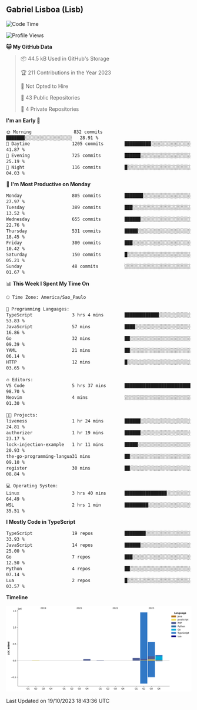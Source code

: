 ## Gabriel Lisboa (Lisb)

<!--START_SECTION:waka-->
![Code Time](http://img.shields.io/badge/Code%20Time-239%20hrs%2050%20mins-blue)

![Profile Views](http://img.shields.io/badge/Profile%20Views-0-blue)

**🐱 My GitHub Data** 

> 📦 44.5 kB Used in GitHub's Storage 
 > 
> 🏆 211 Contributions in the Year 2023
 > 
> 🚫 Not Opted to Hire
 > 
> 📜 43 Public Repositories 
 > 
> 🔑 4 Private Repositories 
 > 
**I'm an Early 🐤** 

```text
🌞 Morning                832 commits         ███████░░░░░░░░░░░░░░░░░░   28.91 % 
🌆 Daytime                1205 commits        ██████████░░░░░░░░░░░░░░░   41.87 % 
🌃 Evening                725 commits         ██████░░░░░░░░░░░░░░░░░░░   25.19 % 
🌙 Night                  116 commits         █░░░░░░░░░░░░░░░░░░░░░░░░   04.03 % 
```
📅 **I'm Most Productive on Monday** 

```text
Monday                   805 commits         ███████░░░░░░░░░░░░░░░░░░   27.97 % 
Tuesday                  389 commits         ███░░░░░░░░░░░░░░░░░░░░░░   13.52 % 
Wednesday                655 commits         ██████░░░░░░░░░░░░░░░░░░░   22.76 % 
Thursday                 531 commits         █████░░░░░░░░░░░░░░░░░░░░   18.45 % 
Friday                   300 commits         ███░░░░░░░░░░░░░░░░░░░░░░   10.42 % 
Saturday                 150 commits         █░░░░░░░░░░░░░░░░░░░░░░░░   05.21 % 
Sunday                   48 commits          ░░░░░░░░░░░░░░░░░░░░░░░░░   01.67 % 
```


📊 **This Week I Spent My Time On** 

```text
🕑︎ Time Zone: America/Sao_Paulo

💬 Programming Languages: 
TypeScript               3 hrs 4 mins        █████████████░░░░░░░░░░░░   53.83 % 
JavaScript               57 mins             ████░░░░░░░░░░░░░░░░░░░░░   16.86 % 
Go                       32 mins             ██░░░░░░░░░░░░░░░░░░░░░░░   09.39 % 
YAML                     21 mins             ██░░░░░░░░░░░░░░░░░░░░░░░   06.14 % 
HTTP                     12 mins             █░░░░░░░░░░░░░░░░░░░░░░░░   03.65 % 

🔥 Editors: 
VS Code                  5 hrs 37 mins       █████████████████████████   98.70 % 
Neovim                   4 mins              ░░░░░░░░░░░░░░░░░░░░░░░░░   01.30 % 

🐱‍💻 Projects: 
liveness                 1 hr 24 mins        ██████░░░░░░░░░░░░░░░░░░░   24.81 % 
authorizer               1 hr 19 mins        ██████░░░░░░░░░░░░░░░░░░░   23.17 % 
lock-injection-example   1 hr 11 mins        █████░░░░░░░░░░░░░░░░░░░░   20.93 % 
the-go-programming-langua31 mins             ██░░░░░░░░░░░░░░░░░░░░░░░   09.10 % 
register                 30 mins             ██░░░░░░░░░░░░░░░░░░░░░░░   08.84 % 

💻 Operating System: 
Linux                    3 hrs 40 mins       ████████████████░░░░░░░░░   64.49 % 
WSL                      2 hrs 1 min         █████████░░░░░░░░░░░░░░░░   35.51 % 
```

**I Mostly Code in TypeScript** 

```text
TypeScript               19 repos            ████████░░░░░░░░░░░░░░░░░   33.93 % 
JavaScript               14 repos            ██████░░░░░░░░░░░░░░░░░░░   25.00 % 
Go                       7 repos             ███░░░░░░░░░░░░░░░░░░░░░░   12.50 % 
Python                   4 repos             ██░░░░░░░░░░░░░░░░░░░░░░░   07.14 % 
Lua                      2 repos             █░░░░░░░░░░░░░░░░░░░░░░░░   03.57 % 
```



**Timeline**

![Lines of Code chart](https://raw.githubusercontent.com/tenlisboa/tenlisboa/main/assets/bar_graph.png)


 Last Updated on 19/10/2023 18:43:36 UTC
<!--END_SECTION:waka-->
